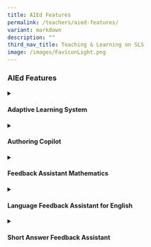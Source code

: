 ```yaml
---
title: AIEd Features
permalink: /teachers/aied-features/
variant: markdown
description: ""
third_nav_title: Teaching & Learning on SLS
image: /images/FaviconLight.png
---
```

<h3>AIEd Features</h3>
<details>
	<summary><h4>Adaptive Learning System</h4></summary>
<p>The ALS provides a&nbsp;personalised&nbsp;learning pathway for&nbsp;each
student. It is currently available for Mathematics (Upper Primary) and
Geography (Upper Secondary). More topics, levels and subjects will be added
progressively.</p>
<div class="bp-youtube"><iframe allowfullscreen="" allow="accelerometer; autoplay; clipboard-write; encrypted-media; gyroscope; picture-in-picture; web-share" frameborder="0" title="SLS R19 - Search for Resources" src="https://www.youtube.com/embed/cWkoFG32Aho?si=1jTpNek6x669Rskj" height="100%" width="100%"></iframe></div>
<h5>How does ALS enhance teaching and learning?</h5>
<table style="minWidth: 50px">
<colgroup>
<col>
<col>
</colgroup>
<tbody>
<tr>
<td rowspan="1" colspan="1">
<div class="isomer-image-wrapper">
<img style="width: 100%" height="auto" width="100%" alt="" src="/images/AI in Education/icon_media.png">
</div>
</td>
<td rowspan="1" colspan="1">
<p><strong>Provides differentiation</strong>
</p>
<p>by recommending learning modes, resources, practice questions and&nbsp;offering
immediate feedback based on students’ readiness.</p>
</td>
</tr>
<tr>
<td rowspan="1" colspan="1">
<div class="isomer-image-wrapper">
<img style="width: 100%" height="auto" width="100%" alt="" src="/images/AI in Education/icon_question.png">
</div>
</td>
<td rowspan="1" colspan="1">
<p><strong>Enables self-directed learning</strong>
</p>
<p>where students can access ALS on their own to learn. They can set targets
and ALS offers encouraging messages to motivate them based on their responses
to questions.</p>
</td>
</tr>
<tr>
<td rowspan="1" colspan="1">
<div class="isomer-image-wrapper">
<img style="width: 85%" height="auto" width="85%" alt="" src="/images/AI in Education/icon_chart.png">
</div>
</td>
<td rowspan="1" colspan="1">
<p><strong>Supports monitoring of progress</strong>
</p>
<p>through the Learning Progress Dashboard which provides teachers with a
summary of students’ concept mastery to inform their interventions which
will help them close students' learning gaps.</p>
</td>
</tr>
</tbody>
</table>
<h5>Educator Resources</h5>
<hr>
<p>Teachers User Guide (UG) which includes a step-by-step video and e-Poster:</p>
<ul>
<li>
<p><a href="/teacher-user-guide/discover/about-adaptive-learning-system/" rel="noopener noreferrer nofollow" target="_blank"><u>UG for teachers</u></a>
</p>
</li>
</ul>
<p>Students User Guide (UG):</p>
<ul>
<li>
<p><a href="/student-user-guide/self-study/access-adaptive-learning-system/" rel="noopener noreferrer nofollow" target="_blank"><u>UG for students</u></a>
</p>
</li>
</ul>
<p>
<br>
</p>
<p></p>
</details>

<details>
	<summary><h4>Authoring Copilot</h4></summary>
<div data-type="detailsContent" class="isomer-details-content">
<p>ACP is an AI-enabled feature in SLS that supports lesson planning for
all subjects and levels by generating a module and its corresponding sections,
activities and components based on a teacher's inputs.</p>
<h5>How does ACP enhance teaching and learning?</h5>
<table style="minWidth: 50px">
<colgroup>
<col>
<col>
</colgroup>
<tbody>
<tr>
<td rowspan="1" colspan="1">
<div class="isomer-image-wrapper">
<img style="width: 100%" height="auto" width="100%" alt="" src="/images/AI in Education/icon_files.png">
</div>
</td>
<td rowspan="1" colspan="1">
<p><strong>Recommends curriculum- and pedagogically-aligned activities</strong>
</p>
<p>Suggests lesson activities and assessment items based on tagged learning
outcomes on the content map and pedagogical considerations listed by the
teacher.</p>
</td>
</tr>
<tr>
<td rowspan="1" colspan="1">
<div class="isomer-image-wrapper">
<img style="width: 100%" height="auto" width="100%" alt="" src="/images/AI in Education/icon_components.png">
</div>
</td>
<td rowspan="1" colspan="1">
<p><strong>Autogenerates components</strong>
</p>
<p>Creates suitable components and suggested activities, providing teachers
with a more accessible way to use SLS authoring features.</p>
</td>
</tr>
<tr>
<td rowspan="1" colspan="1">
<div class="isomer-image-wrapper">
<img style="width: 100%" height="auto" width="100%" alt="" src="/images/AI in Education/icon_knowledge_base.png">
</div>
</td>
<td rowspan="1" colspan="1">
<p><strong>Anchors to a Knowledge Base</strong>
</p>
<p>Generates more customised lesson activities and assessment items by anchoring
on a Knowledge Base that is appended by the teacher.</p>
</td>
</tr>
</tbody>
</table>
<h5>Educator Resources</h5>
<hr>
<p>Teachers User Guide (UG) which includes step-by-step guidance:</p>
<ul>
<li>
<p><a href="/teacher-user-guide/author/use-authoring-copilot-to-create-new-sections/" rel="noopener noreferrer nofollow" target="_blank">UG for teachers</a>
</p>
</li>
</ul>
</div></details>
<details>
	<summary><h4>Feedback Assistant Mathematics</h4></summary>
<h5>Feedback Assistant - Mathematics</h5>
<p>FA-Math is a rules-based engine that offers step-by-step hints and feedback
to students’ workings, and suggested marks. It can generate randomised
questions and support many question types including for geometry and graphs.</p>
<h5>How does FA-Math enhance teaching and learning?</h5>
<table style="minWidth: 50px">
<colgroup>
<col>
<col>
</colgroup>
<tbody>
<tr>
<td rowspan="1" colspan="1">
<p></p>
<img style="width: 100%" height="auto" width="100%" alt="" src="/images/AI in Education/icon_marking.png">
</td>
<td rowspan="1" colspan="1">
<p><strong>Provides line-by-line hints and feedback</strong>
</p>
<p>by analysing each step of a student’s working and offering customised
&nbsp;hints and feedback.</p>
<p></p>
<p></p>
</td>
</tr>
<tr>
<td rowspan="1" colspan="1">
<div class="isomer-image-wrapper">
<img style="width: 65%;" height="auto" width="100%" alt="" src="/images/AI in Education/icon_files.png">
</div>
</td>
<td rowspan="1" colspan="1">
<p><strong>Supports authoring of different question types</strong>
</p>
<p>by allowing teachers to design a diverse range of question types for students
to demonstrate understanding and reinforce learning.&nbsp; ​</p>
</td>
</tr>
<tr>
<td rowspan="1" colspan="1">
<div class="isomer-image-wrapper">
<img style="width: 65%;" height="auto" width="100%" alt="" src="/images/AI in Education/icon_teacher.png">
</div>
</td>
<td rowspan="1" colspan="1">
<p><strong>Redirects time to other T&amp;L activities</strong>
</p>
<p>by allowing teachers to spend more time with students and provide targeted
support to advance learning​, with its ability to generate questions with
randomised variables and automate grading and provision of hints and feedback.</p>
</td>
</tr>
</tbody>
</table>
<h5>Educator Resources</h5>
<hr>
<p>Teachers User Guide (UG) which includes step-by-step videos, sample questions
and e-Poster:</p>
<ul>
<li>
<p><a href="/teacher-user-guide/assess/add-mathematics-feedback-assistant/" rel="noopener noreferrer nofollow" target="_blank">UG for teachers</a>
</p>
</li>
</ul>
<p>Students User Guide (UG):</p>
<ul>
<li>
<p><a href="/student-user-guide/assess/about-mathematics-feedback-assistant/" rel="noopener noreferrer nofollow" target="_blank">UG for students</a>
</p>
</li>
</ul>
<p></p>

</details>
<details>
	<summary><h4>Language Feedback Assistant for English</h4></summary>
<h5>Language Feedback Assistant for English</h5>
<p>LangFA-EL supports students'&nbsp;writing process by providing feedback
to students' writing in basic areas like spelling, grammar and syntax.</p>
<h5>How does LangFA-EL enhance teaching and learning?</h5>
<table style="minWidth: 50px">
<colgroup>
<col>
<col>
</colgroup>
<tbody>
<tr>
<td rowspan="1" colspan="1">
<div class="isomer-image-wrapper">
<img style="width: 100%" height="auto" width="100%" alt="" src="/images/AI in Education/icon_marking.png">
</div>
</td>
<td rowspan="1" colspan="1">
<p><strong>Automates basic error identification</strong>
</p>
<p>by identifying basic errors in students’ writing and suggesting how these
errors can be corrected.</p>
</td>
</tr>
<tr>
<td rowspan="1" colspan="1">
<div class="isomer-image-wrapper">
<img style="width: 65%;" height="auto" width="100%" alt="" src="/images/AI in Education/icon_files.png">
</div>
</td>
<td rowspan="1" colspan="1">
<p><strong>Provides curriculum-aligned feedback</strong>
</p>
<p>by providing feedback on language errors, in alignment with the English
Language curriculum.</p>
</td>
</tr>
<tr>
<td rowspan="1" colspan="1">
<div class="isomer-image-wrapper">
<img style="width: 65%;" height="auto" width="100%" alt="" src="/images/AI in Education/icon_teacher.png">
</div>
</td>
<td rowspan="1" colspan="1">
<p><strong>Redirects time to other T&amp;L activities</strong>
</p>
<p>by allowing teachers to focus on guiding students in the more complex
aspects of language construction, and developing higher-level skills like
creative expression, persuasiveness, and tone.&nbsp;Teachers can also pay
greater attention to students who need extra help.</p>
</td>
</tr>
</tbody>
</table>
<h5>Educator Resources</h5>
<hr>
<p>Teachers User Guide (UG) which includes a step-by-step video:</p>
<ul>
<li>
<p><a href="/teacher-user-guide/assess/add-language-feedback-assistant-for-english/" rel="noopener noreferrer nofollow" target="_blank">UG for teachers</a>
</p>
</li>
</ul>
<p>Students User Guide (UG):</p>
<ul>
<li>
<p><a href="/student-user-guide/assess/about-language-feedback-assistant-for-english/" rel="noopener noreferrer nofollow" target="_blank">UG for students</a>
</p>
</li>
</ul>

</details>
<details>
	<summary><h4>Short Answer Feedback Assistant</h4></summary>
<div data-type="detailsContent" class="isomer-details-content">
<p>Short Answer Feedback Assistant (ShortAnsFA) provides suggested marks
and auto-generated feedback for free-response questions for any subject
and level.</p>
<div class="iframe-wrapper">
<iframe height="100%" width="100%" allowfullscreen="true" frameborder="0" src="https://www.youtube.com/embed/gQcWscdqvOw?si=LKGFYM1A7pd_tNET"></iframe>
</div>
<h5>How does ShortAnsFA enhance teaching and learning?</h5>
<table style="minWidth: 50px">
<colgroup>
<col>
<col>
</colgroup>
<tbody>
<tr>
<td rowspan="1" colspan="1">
<div class="isomer-image-wrapper">
<img style="width: 100%" height="auto" width="100%" alt="" src="/images/AI in Education/icon_marking.png">
</div>
</td>
<td rowspan="1" colspan="1">
<p><strong>Provides feedback on a variety of responses</strong>
</p>
<p>Generates marks and first draft of comments for &nbsp;students’ response
based on the suggested mark scheme, which teachers can edit and build on.</p>
</td>
</tr>
<tr>
<td rowspan="1" colspan="1">
<div class="isomer-image-wrapper">
<img style="width: 65%;" height="auto" width="100%" alt="" src="/images/AI in Education/icon_files.png">
</div>
<p></p>
</td>
<td rowspan="1" colspan="1">
<p><strong>Applies to any subject* and level</strong>
</p>
<p>Can be used for close-ended, short answer questions with well-defined
mark schemes.</p>
<p></p>
<p>*ShortAnsFA should not be used for questions involving mathematical computation
as it is unable to provide accurate feedback for mathematical concepts.</p>
</td>
</tr>
<tr>
<td rowspan="1" colspan="1">
<div class="isomer-image-wrapper">
<img style="width: 65%;" height="auto" width="100%" alt="" src="/images/AI in Education/icon_teacher.png">
</div>
</td>
<td rowspan="1" colspan="1">
<p><strong>Redirects time to other T&amp;L activities</strong>
</p>
<p>by allowing teachers to spend less time on giving feedback, thereby enabling
them to spend more time &nbsp;with students and provide more complex guidance
to advance learning.</p>
</td>
</tr>
</tbody>
</table>
<h5>Educator Resources</h5>
<hr>
<p>Teachers User Guide (UG) which includes a step-by-step video:</p>
<ul>
<li>
<p><a href="/teacher-user-guide/assess/add-short-answer-feedback-assistant/" rel="noopener noreferrer nofollow" target="_blank">UG for teachers</a>
</p>
</li>
</ul>
<p>Students User Guide (UG):</p>
<ul>
<li>
<p><a href="/student-user-guide/assess/about-short-answer-feedback-assistant/" rel="noopener noreferrer nofollow" target="_blank">UG for students</a>
</p>
</li>
</ul>
</div>
</details>

<p></p>